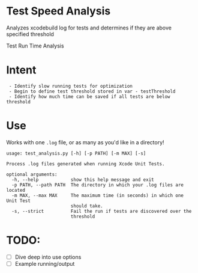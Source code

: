 # Test Speed Analysis
Analyzes xcodebuild log for tests and determines if they are above specified threshold

Test Run Time Analysis

# Intent
     - Identify slow running tests for optimization
     - Begin to define test threshold stored in var - testThreshold
     - Identify how much time can be saved if all tests are below threshold

# Use

Works with one `.log` file, or as many as you'd like in a directory! 

```
usage: test_analysis.py [-h] [-p PATH] [-m MAX] [-s]

Process .log files generated when running Xcode Unit Tests.

optional arguments:
  -h, --help            show this help message and exit
  -p PATH, --path PATH  The directory in which your .log files are located
  -m MAX, --max MAX     The maximum time (in seconds) in which one Unit Test
                        should take.
  -s, --strict          Fail the run if tests are discovered over the
                        threshold
```

# TODO:
 - [ ] Dive deep into use options
 - [ ] Example running/output
